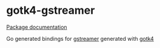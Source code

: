# gotk4-gstreamer

[Package documentation](https://pkg.go.dev/github.com/OmegaRogue/gotk4-gstreamer/pkg/gst)

Go generated bindings for [gstreamer](https://gstreamer.freedesktop.org/documentation/index.html) generated with [gotk4](https://github.com/diamondburned/gotk4)
